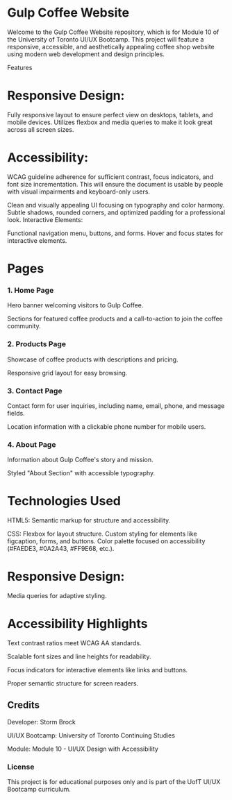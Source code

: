 # Gulp Coffee Website

Welcome to the Gulp Coffee Website repository, which is for Module 10 of the University of Toronto UI/UX Bootcamp. This project will feature a responsive, accessible, and aesthetically appealing coffee shop website using modern web development and design principles.

Features

# Responsive Design:

Fully responsive layout to ensure perfect view on desktops, tablets, and mobile devices.
Utilizes flexbox and media queries to make it look great across all screen sizes.

# Accessibility:

WCAG guideline adherence for sufficient contrast, focus indicators, and font size incrementation.
This will ensure the document is usable by people with visual impairments and keyboard-only users.

Clean and visually appealing UI focusing on typography and color harmony.
Subtle shadows, rounded corners, and optimized padding for a professional look. Interactive Elements:

Functional navigation menu, buttons, and forms.
Hover and focus states for interactive elements. 

# Pages

### 1. Home Page
Hero banner welcoming visitors to Gulp Coffee.

Sections for featured coffee products and a call-to-action to join the coffee community.

### 2. Products Page
Showcase of coffee products with descriptions and pricing.

Responsive grid layout for easy browsing.

### 3. Contact Page
Contact form for user inquiries, including name, email, phone, and message fields.

Location information with a clickable phone number for mobile users.

### 4. About Page
Information about Gulp Coffee's story and mission.

Styled "About Section" with accessible typography.

# Technologies Used

HTML5: 
Semantic markup for structure and accessibility.

CSS: 
Flexbox for layout structure.
Custom styling for elements like figcaption, forms, and buttons.
Color palette focused on accessibility (#FAEDE3, #0A2A43, #FF9E68, etc.).

# Responsive Design:
Media queries for adaptive styling.

# Accessibility Highlights
Text contrast ratios meet WCAG AA standards.

Scalable font sizes and line heights for readability.

Focus indicators for interactive elements like links and buttons.

Proper semantic structure for screen readers.

## Credits
Developer: Storm Brock

UI/UX Bootcamp: University of Toronto Continuing Studies

Module: Module 10 - UI/UX Design with Accessibility

### License
This project is for educational purposes only and is part of the UofT UI/UX Bootcamp curriculum.
